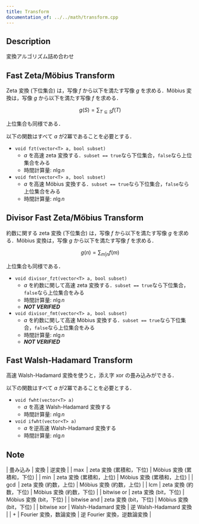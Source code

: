 ```yaml
---
title: Transform
documentation_of: ../../math/transform.cpp
---
```


## Description

変換アルゴリズム詰め合わせ

## Fast Zeta/Möbius Transform

Zeta 変換 (下位集合) は，写像 $f$ から以下を満たす写像 $g$ を求める．Möbius 変換は，写像 $g$ から以下を満たす写像 $f$ を求める．

$$
g(S) = \sum_{T \subseteq S} f(T)
$$

上位集合も同様である．

以下の関数はすべて $a$ が2冪であることを必要とする．

- `void fzt(vector<T> a, bool subset)`
    - $a$ を高速 zeta 変換する．`subset == true`なら下位集合，`false`なら上位集合をみる
    - 時間計算量: $n\lg n$
- `void fmt(vector<T> a, bool subset)`
    - $a$ を高速 Möbius 変換する．`subset == true`なら下位集合，`false`なら上位集合をみる
    - 時間計算量: $n\lg n$

## Divisor Fast Zeta/Möbius Transform

約数に関する zeta 変換 (下位集合) は，写像 $f$ から以下を満たす写像 $g$ を求める．Möbius 変換は，写像 $g$ から以下を満たす写像 $f$ を求める．

$$
g(n) = \sum_{m | n} f(m)
$$

上位集合も同様である．

- `void divisor_fzt(vector<T> a, bool subset)`
    - $a$ を約数に関して高速 zeta 変換する．`subset == true`なら下位集合，`false`なら上位集合をみる
    - 時間計算量: $n\lg n$
    - ***NOT VERIFIED***
- `void divisor_fmt(vector<T> a, bool subset)`
    - $a$ を約数に関して高速 Möbius 変換する．`subset == true`なら下位集合，`false`なら上位集合をみる
    - 時間計算量: $n\lg n$
    - ***NOT VERIFIED***

## Fast Walsh-Hadamard Transform

高速 Walsh-Hadamard 変換を使うと，添え字 xor の畳み込みができる．

以下の関数はすべて $a$ が2冪であることを必要とする．

- `void fwht(vector<T> a)`
    - $a$ を高速 Walsh-Hadamard 変換する
    - 時間計算量: $n\lg n$
- `void ifwht(vector<T> a)`
    - $a$ を逆高速 Walsh-Hadamard 変換する
    - 時間計算量: $n\lg n$


## Note

| 畳み込み | 変換 | 逆変換 |
| $\max$ | zeta 変換 (累積和，下位) | Möbius 変換 (累積和，下位) |
| $\min$ | zeta 変換 (累積和，上位) | Möbius 変換 (累積和，上位) |
| $\gcd$ | zeta 変換 (約数，上位) | Möbius 変換 (約数，上位) |
| $\mathrm{lcm}$ | zeta 変換 (約数，下位) | Möbius 変換 (約数，下位) |
| $\mathrm{bitwise\ or}$ | zeta 変換 (bit，下位) | Möbius 変換 (bit，下位) |
| $\mathrm{bitwise\ and}$ | zeta 変換 (bit，下位) | Möbius 変換 (bit，下位) |
| $\mathrm{bitwise\ xor}$ | Walsh-Hadamard 変換 | 逆 Walsh-Hadamard 変換 |
| $+$ | Fourier 変換，数論変換 | 逆 Fourier 変換，逆数論変換 |



